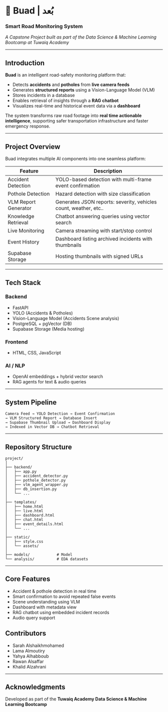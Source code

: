 # 🚦 Buad | بُعد

### Smart Road Monitoring System

*A Capstone Project built as part of the Data Science & Machine Learning Bootcamp at Tuwaiq Academy*

---

## Introduction

**Buad** is an intelligent road-safety monitoring platform that:

* Detects **accidents** and **potholes** from **live camera feeds**
* Generates **structured reports** using a Vision-Language Model (VLM)
* Stores incidents in a database
* Enables retrieval of insights through a **RAG chatbot**
* Visualizes real-time and historical event data via a **dashboard**

The system transforms raw road footage into **real time actionable intelligence**, supporting safer transportation infrastructure and faster emergency response.

---

## Project Overview

Buad integrates multiple AI components into one seamless platform:

| Feature              | Description                                                     |
| -------------------- | --------------------------------------------------------------- |
| Accident Detection   | YOLO-based detection with multi-frame event confirmation        |
| Pothole Detection    | Hazard detection with size classification                       |
| VLM Report Generator | Generates JSON reports: severity, vehicles count, weather, etc..|
| Knowledge Retrieval  | Chatbot answering  queries using vector search                  |
| Live Monitoring      | Camera streaming with start/stop control                        |
| Event History        | Dashboard listing archived incidents with thumbnails            |
| Supabase Storage     | Hosting thumbnails with signed URLs                             |

---

## Tech Stack

### Backend

* FastAPI 
* YOLO (Accidents & Potholes)
* Vision-Language Model (Accidents Scene analysis)
* PostgreSQL + pgVector (DB)
* Supabase Storage (Media hosting)

### Frontend

* HTML, CSS, JavaScript

### AI / NLP

* OpenAI embeddings + hybrid vector search
* RAG agents for text & audio queries

---

## System Pipeline

```
Camera Feed → YOLO Detection → Event Confirmation 
→ VLM Structured Report → Database Insert
→ Supabase Thumbnail Upload → Dashboard Display
→ Indexed in Vector DB → Chatbot Retrieval
```

---

## Repository Structure

```
project/
│
├── backend/
│   ├── app.py
│   ├── accident_detector.py
│   ├── pothole_detector.py
│   ├── vlm_agent_wrapper.py
│   ├── db_insertion.py
│   └── ...
│
├── templates/
│   ├── home.html
│   ├── live.html
│   ├── dashboard.html
│   ├── chat.html
│   ├── event_details.html
│   └── ...
│
├── static/
│   ├── style.css
│   └── assets/
│
├── models/            # Model
└── analysis/          # EDA datasets
```

---

## Core Features

*  Accident & pothole detection in real time
*  Smart confirmation to avoid repeated false events
*  Scene understanding using VLM
*  Dashboard with metadata view
*  RAG chatbot using embedded incident records
*  Audio query support


## Contributors
- Sarah Alshaikhmohamed
- Lama Almoutiry
- Yahya Alhabboub
- Rawan Alsaffar
- Khalid Alzahrani
---

## Acknowledgments

Developed as part of the
**Tuwaiq Academy Data Science & Machine Learning Bootcamp**


